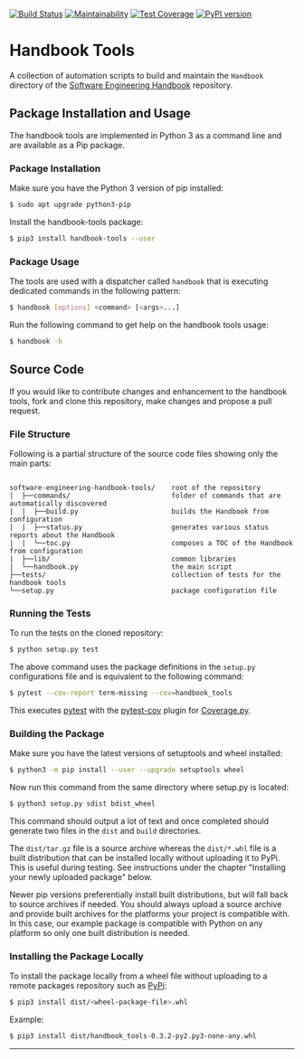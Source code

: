 [![Build Status](https://travis-ci.org/uribench/software-engineering-handbook-tools.svg?branch=master)](https://travis-ci.org/uribench/software-engineering-handbook-tools)
[![Maintainability](https://api.codeclimate.com/v1/badges/60f2e373b5ca64453968/maintainability)](https://codeclimate.com/github/uribench/software-engineering-handbook-tools/maintainability)
[![Test Coverage](https://api.codeclimate.com/v1/badges/60f2e373b5ca64453968/test_coverage)](https://codeclimate.com/github/uribench/software-engineering-handbook-tools/test_coverage)
[![PyPI version](https://badge.fury.io/py/handbook-tools.svg)](https://badge.fury.io/py/handbook-tools)

# Handbook Tools

A collection of automation scripts to build and maintain the `Handbook` directory of the 
[Software Engineering Handbook][1] repository.

## Package Installation and Usage

The handbook tools are implemented in Python 3 as a command line and are available as a Pip package.

### Package Installation

Make sure you have the Python 3 version of pip installed:

```bash
$ sudo apt upgrade python3-pip
```

Install the handbook-tools package:

```bash
$ pip3 install handbook-tools --user
```

### Package Usage

The tools are used with a dispatcher called `handbook` that is executing dedicated commands in the
following pattern:

```bash
$ handbook [options] <command> [<args>...]
```

Run the following command to get help on the handbook tools usage:

```bash
$ handbook -h 
```

## Source Code

If you would like to contribute changes and enhancement to the handbook tools, fork and clone this
repository, make changes and propose a pull request.

### File Structure

Following is a partial structure of the source code files showing only the main parts:

```

software-engineering-handbook-tools/    root of the repository
|  ├──commands/                         folder of commands that are automatically discovered
|  |  ├──build.py                       builds the Handbook from configuration
|  |  ├──status.py                      generates various status reports about the Handbook
|  |  └──toc.py                         composes a TOC of the Handbook from configuration
|  ├──lib/                              common libraries
|  └──handbook.py                       the main script
├──tests/                               collection of tests for the handbook tools
└──setup.py                             package configuration file

```

### Running the Tests

To run the tests on the cloned repository:

```bash
$ python setup.py test
```

The above command uses the package definitions in the `setup.py` configurations file and is 
equivalent to the following command:

```bash
$ pytest --cov-report term-missing --cov=handbook_tools
```

This executes [pytest][2] with the [pytest-cov][3] plugin for [Coverage.py][4].

### Building the Package

Make sure you have the latest versions of setuptools and wheel installed:

```bash
$ python3 -m pip install --user --upgrade setuptools wheel
```

Now run this command from the same directory where setup.py is located:

```bash
$ python3 setup.py sdist bdist_wheel
```

This command should output a lot of text and once completed should generate two files in the 
`dist` and `build` directories.

The `dist/tar.gz` file is a source archive whereas the `dist/*.whl` file is a built distribution
that can be installed locally without uploading it to PyPi. This is useful during testing. See 
instructions under the chapter "Installing your newly uploaded package" below.

Newer pip versions preferentially install built distributions, but will fall back to source archives 
if needed. You should always upload a source archive and provide built archives for the platforms 
your project is compatible with. In this case, our example package is compatible with Python on any 
platform so only one built distribution is needed.

### Installing the Package Locally

To install the package locally from a wheel file without uploading to a remote packages repository
such as [PyPi][5]:

```bash
$ pip3 install dist/<wheel-package-file>.whl
```

Example:

```bash
$ pip3 install dist/handbook_tools-0.3.2-py2.py3-none-any.whl
```

---

[1]: https://github.com/uribench/software-engineering-handbook
[2]: https://docs.pytest.org/en/latest/
[3]: https://pypi.org/project/pytest-cov/
[4]: https://coverage.readthedocs.io/
[5]: https://pypi.org/